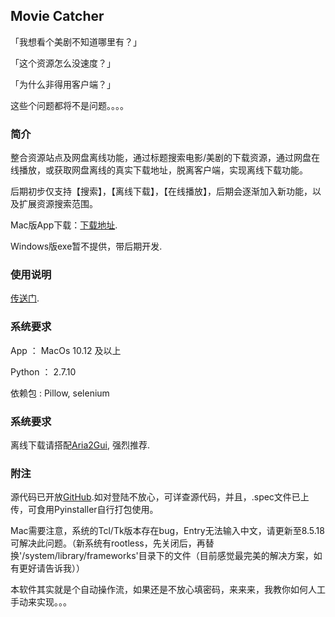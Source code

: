 ## Movie Catcher

「我想看个美剧不知道哪里有？」

「这个资源怎么没速度？」

「为什么非得用客户端？」

这些个问题都将不是问题。。。。

### 简介

整合资源站点及网盘离线功能，通过标题搜索电影/美剧的下载资源，通过网盘在线播放，或获取网盘离线的真实下载地址，脱离客户端，实现离线下载功能。

后期初步仅支持【搜索】，【离线下载】，【在线播放】，后期会逐渐加入新功能，以及扩展资源搜索范围。

Mac版App下载：[下载地址](https://github.com/EvilCult/moviecatcher/releases/tag/Beta0.9.5(29BA0)).

Windows版exe暂不提供，带后期开发.

### 使用说明

[传送门](https://github.com/EvilCult/moviecatcher/wiki/Application-Guide).

### 系统要求

App ： MacOs 10.12 及以上

Python ： 2.7.10

依赖包 : Pillow, selenium


### 系统要求

离线下载请搭配[Aria2Gui](https://github.com/yangshun1029/aria2gui/releases), 强烈推荐.

### 附注

源代码已开放[GitHub](https://github.com/EvilCult/moviecatcher).如对登陆不放心，可详查源代码，并且，.spec文件已上传，可食用Pyinstaller自行打包使用。

Mac需要注意，系统的Tcl/Tk版本存在bug，Entry无法输入中文，请更新至8.5.18可解决此问题。（新系统有rootless，先关闭后，再替换'/system/library/frameworks'目录下的文件（目前感觉最完美的解决方案，如有更好请告诉我））

本软件其实就是个自动操作流，如果还是不放心填密码，来来来，我教你如何人工手动来实现。。。


